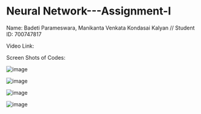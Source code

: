 # Neural Network---Assignment-I

Name: Badeti Parameswara, Manikanta Venkata Kondasai Kalyan // Student ID: 700747817

Video Link: 

Screen Shots of Codes: 

![image](https://github.com/Kalyansai6/Neural-Network---Assignment-I/assets/123040832/85492e7e-1999-44d7-9d9d-136f59d24479)

![image](https://github.com/Kalyansai6/Neural-Network---Assignment-I/assets/123040832/0cc95875-73ff-496a-a7cd-e646ba4abb70)

![image](https://github.com/Kalyansai6/Neural-Network---Assignment-I/assets/123040832/d16d7b19-b28e-4c39-b91b-8527e1a32c54)

![image](https://github.com/Kalyansai6/Neural-Network---Assignment-I/assets/123040832/b39e21bd-252f-4003-9a57-c7657bacba5c)


